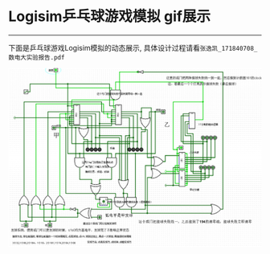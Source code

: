 # Logisim乒乓球游戏模拟 gif展示

---

下面是乒乓球游戏Logisim模拟的动态展示, 具体设计过程请看`张逸凯_171840708_数电大实验报告.pdf`

![1576810695507](./assets/乒乓球Logisim直播.gif)

